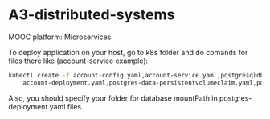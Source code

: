 # A3-distributed-systems

MOOC platform: Microservices 

To deploy application on your host, go to k8s folder and do comands for files there like (account-service example):
```bash
kubectl create -f account-config.yaml,account-service.yaml,postgresqldb-deployment.yaml, \
    account-deployment.yaml,postgres-data-persistentvolumeclaim.yaml,postgresqldb-service.yaml
```
Also, you should specify your folder for database mountPath in postgres-deployment.yaml files.
